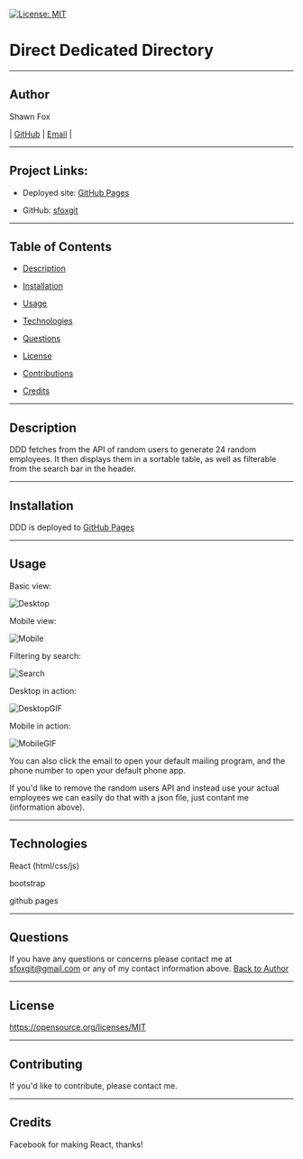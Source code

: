 [![License: MIT](https://img.shields.io/badge/License-MIT-yellow.svg)](https://opensource.org/licenses/MIT)

# Direct Dedicated Directory

---
## Author
  
Shawn Fox
  
  
| [GitHub](https://github.com/sfoxgit) | [Email](sfoxgit@gmail.com) |
  
---
## Project Links:
  
- Deployed site: [GitHub Pages](https://sfoxgit.github.io/direct-dedicated-directory/)
  
- GitHub: [sfoxgit](https://github.com/sfoxgit/direct-dedicated-directory/)
  
---
## Table of Contents
  
- [Description](##Description)
  
- [Installation](##Installation)
  
- [Usage](##Usage)
  
- [Technologies](##Technologies)
  
- [Questions](##Questions)
  
- [License](##License)
  
- [Contributions](##Contributing)
  
- [Credits](##Credits)
  
---
## Description

DDD fetches from the API of random users to generate 24 random employees.
It then displays them in a sortable table, as well as filterable from the search bar in the header. 
  
---
## Installation
  
DDD is deployed to [GitHub Pages](https://sfoxgit.github.io/direct-dedicated-directory/)

---
## Usage

Basic view:

![Desktop](/assets/images/desktopView.jpg)

Mobile view:

![Mobile](/assets/images/mobileView.jpg)

Filtering by search:

![Search](/assets/images/mobileSearch.jpg)

Desktop in action:

![DesktopGIF](/assets/images/desktopView.gif)

Mobile in action:

![MobileGIF](/assets/images/mobileView.gif)

You can also click the email to open your default mailing program, and the phone number to open your default phone app. 

If you'd like to remove the random users API and instead use your actual employees we can easily do that with a json file, just contant me (information above).

---
## Technologies

React (html/css/js)

bootstrap

github pages

  
---
## Questions
  
If you have any questions or concerns please contact me at sfoxgit@gmail.com or any of my contact information above. [Back to Author](##Author) 
  
--- 
 
## License 
 
https://opensource.org/licenses/MIT
  
---
## Contributing
  
If you'd like to contribute, please contact me.
  
---
## Credits
  
Facebook for making React, thanks!
  


